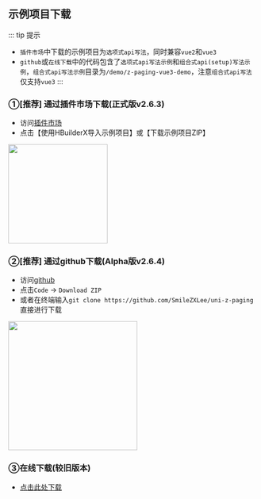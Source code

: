 ## 示例项目下载

::: tip 提示
* `插件市场`中下载的示例项目为`选项式api写法`，同时兼容`vue2`和`vue3`  
* `github`或`在线下载`中的代码包含了`选项式api写法示例`和`组合式api(setup)写法示例`，`组合式api写法示例`目录为`/demo/z-paging-vue3-demo`，注意`组合式api写法`仅支持`vue3`
:::
### ①[推荐] 通过插件市场下载(正式版v2.6.3)
* 访问[插件市场](https://ext.dcloud.net.cn/plugin?id=3935)
* 点击【使用HBuilderX导入示例项目】或【下载示例项目ZIP】<br />
<img style="width:200px;" src="/img/example_download1.png" />

### ②[推荐] 通过github下载(Alpha版v2.6.4)
* 访问[github](https://github.com/SmileZXLee/uni-z-paging)
* 点击`Code` -> `Download ZIP`
* 或者在终端输入`git clone https://github.com/SmileZXLee/uni-z-paging`直接进行下载 <br />
<img style="width:260px;" src="/img/example_download2.png" />

### ③在线下载(较旧版本)
* [点击此处下载](https://z-paging.zxlee.cn/public/code/uni-z-paging.zip)